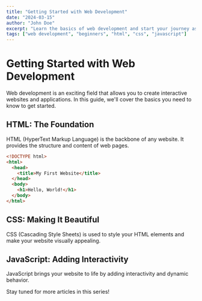```yaml
---
title: "Getting Started with Web Development"
date: "2024-03-15"
author: "John Doe"
excerpt: "Learn the basics of web development and start your journey as a developer."
tags: ["web development", "beginners", "html", "css", "javascript"]
---
```


# Getting Started with Web Development

Web development is an exciting field that allows you to create interactive websites and applications. In this guide, we'll cover the basics you need to know to get started.

## HTML: The Foundation

HTML (HyperText Markup Language) is the backbone of any website. It provides the structure and content of web pages.

```html
<!DOCTYPE html>
<html>
  <head>
    <title>My First Website</title>
  </head>
  <body>
    <h1>Hello, World!</h1>
  </body>
</html>
```

## CSS: Making It Beautiful

CSS (Cascading Style Sheets) is used to style your HTML elements and make your website visually appealing.

## JavaScript: Adding Interactivity

JavaScript brings your website to life by adding interactivity and dynamic behavior.

Stay tuned for more articles in this series!